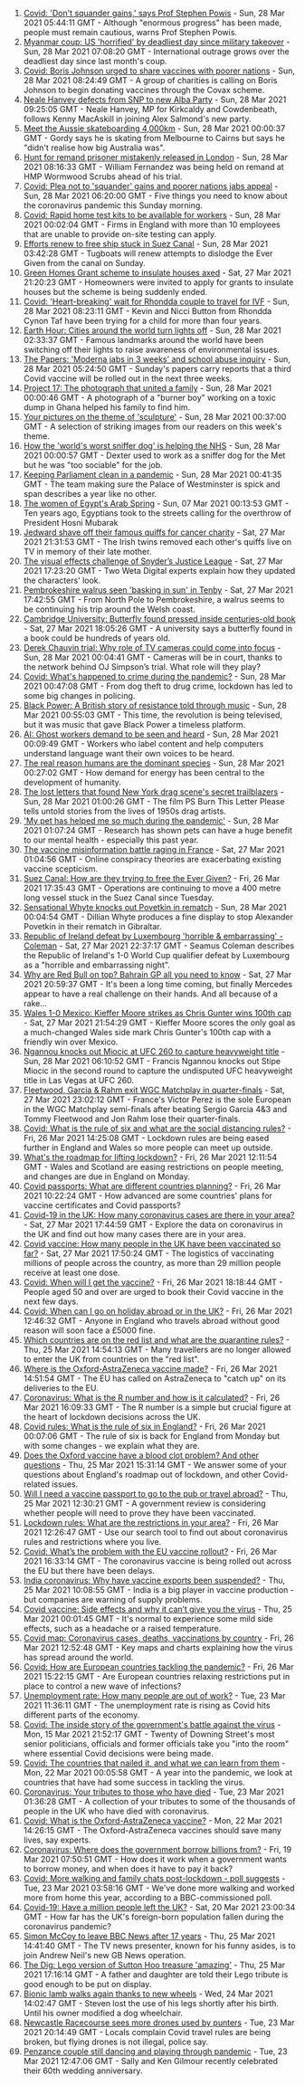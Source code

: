 1. [Covid: 'Don't squander gains,' says Prof Stephen Powis](https://www.bbc.co.uk/news/uk-56553128) - Sun, 28 Mar 2021 05:44:11 GMT - Although "enormous progress" has been made, people must remain cautious, warns Prof Stephen Powis.
2. [Myanmar coup: US 'horrified' by deadliest day since military takeover](https://www.bbc.co.uk/news/world-asia-56547381) - Sun, 28 Mar 2021 07:08:20 GMT - International outrage grows over the deadliest day since last month's coup.
3. [Covid: Boris Johnson urged to share vaccines with poorer nations](https://www.bbc.co.uk/news/uk-56552966) - Sun, 28 Mar 2021 08:24:49 GMT - A group of charities is calling on Boris Johnson to begin donating vaccines through the Covax scheme.
4. [Neale Hanvey defects from SNP to new Alba Party](https://www.bbc.co.uk/news/uk-scotland-scotland-politics-56555096) - Sun, 28 Mar 2021 09:25:05 GMT - Neale Hanvey, MP for Kirkcaldy and Cowdenbeath, follows Kenny MacAskill in joining Alex Salmond's new party.
5. [Meet the Aussie skateboarding 4,000km](https://www.bbc.co.uk/news/world-australia-56438893) - Sun, 28 Mar 2021 00:00:37 GMT - Gordy says he is skating from Melbourne to Cairns but says he "didn't realise how big Australia was".
6. [Hunt for remand prisoner mistakenly released in London](https://www.bbc.co.uk/news/uk-england-london-56554492) - Sun, 28 Mar 2021 08:16:33 GMT - William Fernandez was being held on remand at HMP Wormwood Scrubs ahead of his trial.
7. [Covid: Plea not to 'squander' gains and poorer nations jabs appeal](https://www.bbc.co.uk/news/uk-56553095) - Sun, 28 Mar 2021 06:20:00 GMT - Five things you need to know about the coronavirus pandemic this Sunday morning.
8. [Covid: Rapid home test kits to be available for workers](https://www.bbc.co.uk/news/uk-56551832) - Sun, 28 Mar 2021 00:02:04 GMT - Firms in England with more than 10 employees that are unable to provide on-site testing can apply.
9. [Efforts renew to free ship stuck in Suez Canal](https://www.bbc.co.uk/news/world-middle-east-56547383) - Sun, 28 Mar 2021 03:42:28 GMT - Tugboats will renew attempts to dislodge the Ever Given from the canal on Sunday.
10. [Green Homes Grant scheme to insulate houses axed](https://www.bbc.co.uk/news/science-environment-56552484) - Sat, 27 Mar 2021 21:20:23 GMT - Homeowners were invited to apply for grants to insulate houses but the scheme is being suddenly ended.
11. [Covid: 'Heart-breaking' wait for Rhondda couple to travel for IVF](https://www.bbc.co.uk/news/uk-wales-56509669) - Sun, 28 Mar 2021 08:23:11 GMT - Kevin and Nicci Button from Rhondda Cynon Taf have been trying for a child for more than four years.
12. [Earth Hour: Cities around the world turn lights off](https://www.bbc.co.uk/news/world-56553545) - Sun, 28 Mar 2021 02:33:37 GMT - Famous landmarks around the world have been switching off their lights to raise awareness of environmental issues.
13. [The Papers: 'Moderna jabs in 3 weeks' and school abuse inquiry](https://www.bbc.co.uk/news/blogs-the-papers-56553014) - Sun, 28 Mar 2021 05:24:50 GMT - Sunday's papers carry reports that a third Covid vaccine will be rolled out in the next three weeks.
14. [Project 17: The photograph that united a family](https://www.bbc.co.uk/news/world-africa-56541869) - Sun, 28 Mar 2021 00:00:46 GMT - A photograph of a "burner boy" working on a toxic dump in Ghana helped his family to find him.
15. [Your pictures on the theme of 'sculpture'](https://www.bbc.co.uk/news/in-pictures-56538913) - Sun, 28 Mar 2021 00:37:00 GMT - A selection of striking images from our readers on this week's theme.
16. [How the 'world's worst sniffer dog' is helping the NHS](https://www.bbc.co.uk/news/uk-england-london-56375874) - Sun, 28 Mar 2021 00:00:57 GMT - Dexter used to work as a sniffer dog for the Met but he was "too sociable" for the job.
17. [Keeping Parliament clean in a pandemic](https://www.bbc.co.uk/news/uk-politics-56541374) - Sun, 28 Mar 2021 00:41:35 GMT - The team making sure the Palace of Westminster is spick and span describes a year like no other.
18. [The women of Egypt's Arab Spring](https://www.bbc.co.uk/news/stories-56195248) - Sun, 07 Mar 2021 00:13:53 GMT - Ten years ago, Egyptians took to the streets calling for the overthrow of President Hosni Mubarak
19. [Jedward shave off their famous quiffs for cancer charity](https://www.bbc.co.uk/news/world-europe-56552055) - Sat, 27 Mar 2021 21:31:53 GMT - The Irish twins removed each other's quiffs live on TV in memory of their late mother.
20. [The visual effects challenge of Snyder’s Justice League](https://www.bbc.co.uk/news/technology-56528052) - Sat, 27 Mar 2021 17:23:20 GMT - Two Weta Digital experts explain how they updated the characters' look.
21. [Pembrokeshire walrus seen 'basking in sun' in Tenby](https://www.bbc.co.uk/news/uk-wales-56550854) - Sat, 27 Mar 2021 17:42:55 GMT - From North Pole to Pembrokeshire, a walrus seems to be continuing his trip around the Welsh coast.
22. [Cambridge University: Butterfly found pressed inside centuries-old book](https://www.bbc.co.uk/news/uk-england-cambridgeshire-56551453) - Sat, 27 Mar 2021 18:05:26 GMT - A university says a butterfly found in a book could be hundreds of years old.
23. [Derek Chauvin trial: Why role of TV cameras could come into focus](https://www.bbc.co.uk/news/world-us-canada-56512090) - Sun, 28 Mar 2021 00:04:41 GMT - Cameras will be in court, thanks to the network behind OJ Simpson’s trial. What role will they play?
24. [Covid: What's happened to crime during the pandemic?](https://www.bbc.co.uk/news/56463680) - Sun, 28 Mar 2021 00:47:08 GMT - From dog theft to drug crime, lockdown has led to some big changes in policing.
25. [Black Power: A British story of resistance told through music](https://www.bbc.co.uk/news/stories-56529301) - Sun, 28 Mar 2021 00:55:03 GMT - This time, the revolution is being televised, but it was music that gave Black Power a timeless platform.
26. [AI: Ghost workers demand to be seen and heard](https://www.bbc.co.uk/news/technology-56414491) - Sun, 28 Mar 2021 00:09:49 GMT - Workers who label content and help computers understand language want their own voices to be heard.
27. [The real reason humans are the dominant species](https://www.bbc.co.uk/news/science-environment-56544239) - Sun, 28 Mar 2021 00:27:02 GMT - How demand for energy has been central to the development of humanity.
28. [The lost letters that found New York drag scene's secret trailblazers](https://www.bbc.co.uk/news/entertainment-arts-56537339) - Sun, 28 Mar 2021 01:00:26 GMT - The film PS Burn This Letter Please tells untold stories from the lives of 1950s drag artists.
29. ['My pet has helped me so much during the pandemic'](https://www.bbc.co.uk/news/newsbeat-56537990) - Sun, 28 Mar 2021 01:07:24 GMT - Research has shown pets can have a huge benefit to our mental health - especially this past year.
30. [The vaccine misinformation battle raging in France](https://www.bbc.co.uk/news/blogs-trending-56526265) - Sat, 27 Mar 2021 01:04:56 GMT - Online conspiracy theories are exacerbating existing vaccine scepticism.
31. [Suez Canal: How are they trying to free the Ever Given?](https://www.bbc.co.uk/news/56523659) - Fri, 26 Mar 2021 17:35:43 GMT - Operations are continuing to move a 400 metre long vessel stuck in the Suez Canal since Tuesday.
32. [Sensational Whyte knocks out Povetkin in rematch](https://www.bbc.co.uk/sport/boxing/56552671) - Sun, 28 Mar 2021 00:04:54 GMT - Dillian Whyte produces a fine display to stop Alexander Povetkin in their rematch in Gibraltar.
33. [Republic of Ireland defeat by Luxembourg 'horrible & embarrassing' - Coleman](https://www.bbc.co.uk/sport/football/56552884) - Sat, 27 Mar 2021 22:37:17 GMT - Seamus Coleman describes the Republic of Ireland's 1-0 World Cup qualifier defeat by Luxembourg as a "horrible and embarrassing night".
34. [Why are Red Bull on top? Bahrain GP all you need to know](https://www.bbc.co.uk/sport/formula1/56551736) - Sat, 27 Mar 2021 20:59:37 GMT - It's been a long time coming, but finally Mercedes appear to have a real challenge on their hands. And all because of a rake...
35. [Wales 1-0 Mexico: Kieffer Moore strikes as Chris Gunter wins 100th cap](https://www.bbc.co.uk/sport/football/56466017) - Sat, 27 Mar 2021 21:54:29 GMT - Kieffer Moore scores the only goal as a much-changed Wales side mark Chris Gunter's 100th cap with a friendly win over Mexico.
36. [Ngannou knocks out Miocic at UFC 260 to capture heavyweight title](https://www.bbc.co.uk/sport/mixed-martial-arts/56554010) - Sun, 28 Mar 2021 06:10:52 GMT - Francis Ngannou knocks out Stipe Miocic in the second round to capture the undisputed UFC heavyweight title in Las Vegas at UFC 260.
37. [Fleetwood, Garcia & Rahm exit WGC Matchplay in quarter-finals](https://www.bbc.co.uk/sport/golf/56535372) - Sat, 27 Mar 2021 23:02:12 GMT - France's Victor Perez is the sole European in the WGC Matchplay semi-finals after beating Sergio Garcia 4&3 and Tommy Fleetwood and Jon Rahm lose their quarter-finals.
38. [Covid: What is the rule of six and what are the social distancing rules?](https://www.bbc.co.uk/news/uk-51506729) - Fri, 26 Mar 2021 14:25:08 GMT - Lockdown rules are being eased further in England and Wales so more people can meet up outside.
39. [What's the roadmap for lifting lockdown?](https://www.bbc.co.uk/news/explainers-52530518) - Fri, 26 Mar 2021 12:11:54 GMT - Wales and Scotland are easing restrictions on people meeting, and changes are due in England on Monday.
40. [Covid passports: What are different countries planning?](https://www.bbc.co.uk/news/world-europe-56522408) - Fri, 26 Mar 2021 10:22:24 GMT - How advanced are some countries' plans for vaccine certificates and Covid passports?
41. [Covid-19 in the UK: How many coronavirus cases are there in your area?](https://www.bbc.co.uk/news/uk-51768274) - Sat, 27 Mar 2021 17:44:59 GMT - Explore the data on coronavirus in the UK and find out how many cases there are in your area.
42. [Covid vaccine: How many people in the UK have been vaccinated so far?](https://www.bbc.co.uk/news/health-55274833) - Sat, 27 Mar 2021 17:50:24 GMT - The logistics of vaccinating millions of people across the country, as more than 29 million people receive at least one dose.
43. [Covid: When will I get the vaccine?](https://www.bbc.co.uk/news/health-55045639) - Fri, 26 Mar 2021 18:18:44 GMT - People aged 50 and over are urged to book their Covid vaccine in the next few days.
44. [Covid: When can I go on holiday abroad or in the UK?](https://www.bbc.co.uk/news/explainers-52646738) - Fri, 26 Mar 2021 12:46:32 GMT - Anyone in England who travels abroad without good reason will soon face a £5000 fine.
45. [Which countries are on the red list and what are the quarantine rules?](https://www.bbc.co.uk/news/explainers-52544307) - Thu, 25 Mar 2021 14:54:13 GMT - Many travellers are no longer allowed to enter the UK from countries on the "red list".
46. [Where is the Oxford-AstraZeneca vaccine made?](https://www.bbc.co.uk/news/56483766) - Fri, 26 Mar 2021 14:51:54 GMT - The EU has called on AstraZeneca to "catch up" on its deliveries to the EU.
47. [Coronavirus: What is the R number and how is it calculated?](https://www.bbc.co.uk/news/health-52473523) - Fri, 26 Mar 2021 16:09:33 GMT - The R number is a simple but crucial figure at the heart of lockdown decisions across the UK.
48. [Covid rules: What is the rule of six in England?](https://www.bbc.co.uk/news/health-56526587) - Fri, 26 Mar 2021 00:07:06 GMT - The rule of six is back for England from Monday but with some changes - we explain what they are.
49. [Does the Oxford vaccine have a blood clot problem? And other questions](https://www.bbc.co.uk/news/world-asia-china-51176409) - Thu, 25 Mar 2021 15:31:14 GMT - We answer some of your questions about England's roadmap out of lockdown, and other Covid-related issues.
50. [Will I need a vaccine passport to go to the pub or travel abroad?](https://www.bbc.co.uk/news/explainers-55718553) - Thu, 25 Mar 2021 12:30:21 GMT - A government review is considering whether people will need to prove they have been vaccinated.
51. [Lockdown rules: What are the restrictions in your area?](https://www.bbc.co.uk/news/uk-54373904) - Fri, 26 Mar 2021 12:26:47 GMT - Use our search tool to find out about coronavirus rules and restrictions where you live.
52. [Covid: What’s the problem with the EU vaccine rollout?](https://www.bbc.co.uk/news/explainers-52380823) - Fri, 26 Mar 2021 16:33:14 GMT - The coronavirus vaccine is being rolled out across the EU but there have been delays.
53. [India coronavirus: Why have vaccine exports been suspended?](https://www.bbc.co.uk/news/world-asia-india-55571793) - Thu, 25 Mar 2021 10:08:55 GMT - India is a big player in vaccine production - but companies are warning of supply problems.
54. [Covid vaccine: Side effects and why it can’t give you the virus](https://www.bbc.co.uk/news/health-56437270) - Thu, 25 Mar 2021 00:01:45 GMT - It's normal to experience some mild side effects, such as a headache or a raised temperature.
55. [Covid map: Coronavirus cases, deaths, vaccinations by country](https://www.bbc.co.uk/news/world-51235105) - Fri, 26 Mar 2021 12:52:48 GMT - Key maps and charts explaining how the virus has spread around the world.
56. [Covid: How are European countries tackling the pandemic?](https://www.bbc.co.uk/news/explainers-53640249) - Fri, 26 Mar 2021 15:22:15 GMT - Are European countries relaxing restrictions put in place to control a new wave of infections?
57. [Unemployment rate: How many people are out of work?](https://www.bbc.co.uk/news/business-52660591) - Tue, 23 Mar 2021 11:36:11 GMT - The unemployment rate is rising as Covid hits different parts of the economy.
58. [Covid: The inside story of the government's battle against the virus](https://www.bbc.co.uk/news/uk-politics-56361599) - Mon, 15 Mar 2021 21:52:17 GMT - Twenty of Downing Street's most senior politicians, officials and former officials take you "into the room" where essential Covid decisions were being made.
59. [Covid: The countries that nailed it, and what we can learn from them](https://www.bbc.co.uk/news/uk-56455030) - Mon, 22 Mar 2021 00:05:58 GMT - A year into the pandemic, we look at countries that have had some success in tackling the virus.
60. [Coronavirus: Your tributes to those who have died](https://www.bbc.co.uk/news/uk-52676411) - Tue, 23 Mar 2021 01:36:28 GMT - A collection of your tributes to some of the thousands of people in the UK who have died with coronavirus.
61. [Covid: What is the Oxford-AstraZeneca vaccine?](https://www.bbc.co.uk/news/health-55302595) - Mon, 22 Mar 2021 14:26:15 GMT - The Oxford-AstraZeneca vaccines should save many lives, say experts.
62. [Coronavirus: Where does the government borrow billions from?](https://www.bbc.co.uk/news/business-50504151) - Fri, 19 Mar 2021 07:50:51 GMT - How does it work when a government wants to borrow money, and when does it have to pay it back?
63. [Covid: More walking and family chats post-lockdown - poll suggests](https://www.bbc.co.uk/news/uk-56490823) - Tue, 23 Mar 2021 03:58:16 GMT - We've done more walking and worked more from home this year, according to a BBC-commissioned poll.
64. [Covid-19: Have a million people left the UK?](https://www.bbc.co.uk/news/uk-56435100) - Sat, 20 Mar 2021 23:00:34 GMT - How far has the UK's foreign-born population fallen during the coronavirus pandemic?
65. [Simon McCoy to leave BBC News after 17 years](https://www.bbc.co.uk/news/entertainment-arts-56520791) - Thu, 25 Mar 2021 14:41:40 GMT - The TV news presenter, known for his funny asides, is to join Andrew Neil's new GB News operation.
66. [The Dig: Lego version of Sutton Hoo treasure 'amazing'](https://www.bbc.co.uk/news/uk-england-suffolk-56523779) - Thu, 25 Mar 2021 17:16:14 GMT - A father and daughter are told their Lego tribute is good enough to be put on display.
67. [Bionic lamb walks again thanks to new wheels](https://www.bbc.co.uk/news/uk-england-leeds-56513916) - Wed, 24 Mar 2021 14:02:47 GMT - Steven lost the use of his legs shortly after his birth. Until his owner modified a dog wheelchair.
68. [Newcastle Racecourse sees more drones used by punters](https://www.bbc.co.uk/news/uk-england-tyne-56502915) - Tue, 23 Mar 2021 20:14:49 GMT - Locals complain Covid travel rules are being broken, but flying drones is not illegal, police say.
69. [Penzance couple still dancing and playing through pandemic](https://www.bbc.co.uk/news/uk-england-cornwall-56487152) - Tue, 23 Mar 2021 12:47:06 GMT - Sally and Ken Gilmour recently celebrated their 60th wedding anniversary.
